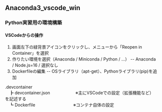 ## Anaconda3_vscode_win

### Python実習用の環境構築

#### VSCodeからの操作
1. 画面左下の緑背景アイコンをクリックし、メニューから「Reopen in Container」を選択
2. 作りたい環境を選択（Anaconda / Miniconda / Python / ...）
 -- Anaconda / Node.js=16 / 選択なし
3. Dockerfileの編集
 -- OSライブラリ（apt-get）、Pythonライブラリ(pip)を追加

<p>.devcontainer<br>
　┣ devcontainer.json　　　　　　※主にVSCodeでの設定（拡張機能など）を記述する<br>
　┗ Dockerfile　　　　　　　　　※コンテナ自体の設定</p>
